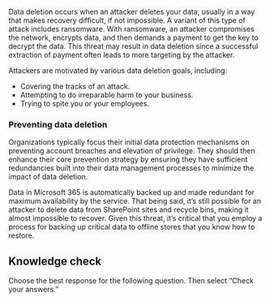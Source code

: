 Data deletion occurs when an attacker deletes your data, usually in a way that makes recovery difficult, if not impossible. A variant of this type of attack includes ransomware. With ransomware, an attacker compromises the network, encrypts data, and then demands a payment to get the key to decrypt the data. This threat may result in data deletion since a successful extraction of payment often leads to more targeting by the attacker.

Attackers are motivated by various data deletion goals, including:

 *  Covering the tracks of an attack.
 *  Attempting to do irreparable harm to your business.
 *  Trying to spite you or your employees.

### Preventing data deletion

Organizations typically focus their initial data protection mechanisms on preventing account breaches and elevation of privilege. They should then enhance their core prevention strategy by ensuring they have sufficient redundancies built into their data management processes to minimize the impact of data deletion.

Data in Microsoft 365 is automatically backed up and made redundant for maximum availability by the service. That being said, it’s still possible for an attacker to delete data from SharePoint sites and recycle bins, making it almost impossible to recover. Given this threat, it’s critical that you employ a process for backing up critical data to offline stores that you know how to restore.

## Knowledge check

Choose the best response for the following question. Then select “Check your answers.”